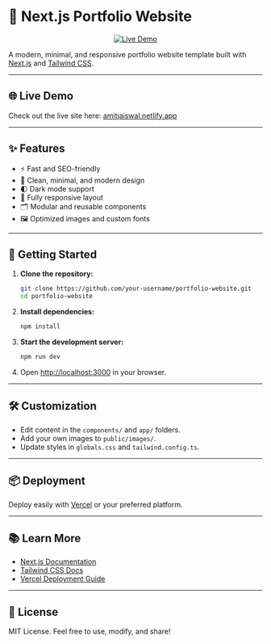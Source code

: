 




# 🚀 Next.js Portfolio Website

<p align="center">
  <a href="https://amitjaiswal.netlify.app/" target="_blank"><img src="https://img.shields.io/badge/Live%20Demo-Visit%20Site-green?style=for-the-badge&logo=vercel" alt="Live Demo"/></a>
</p>


A modern, minimal, and responsive portfolio website template built with [Next.js](https://nextjs.org/) and [Tailwind CSS](https://tailwindcss.com/).

---

## 🌐 Live Demo

Check out the live site here: [amitjaiswal.netlify.app](https://amitjaiswal.netlify.app/)

---

## ✨ Features

- ⚡️ Fast and SEO-friendly
- 🎨 Clean, minimal, and modern design
- 🌓 Dark mode support
- 📱 Fully responsive layout
- 🗂️ Modular and reusable components
- 🖼️ Optimized images and custom fonts

---

## 🚦 Getting Started

1. **Clone the repository:**
   ```bash
   git clone https://github.com/your-username/portfolio-website.git
   cd portfolio-website
   ```
2. **Install dependencies:**
   ```bash
   npm install
   ```
3. **Start the development server:**
   ```bash
   npm run dev
   ```
4. Open [http://localhost:3000](http://localhost:3000) in your browser.

---

## 🛠️ Customization

- Edit content in the `components/` and `app/` folders.
- Add your own images to `public/images/`.
- Update styles in `globals.css` and `tailwind.config.ts`.

---

## 📦 Deployment

Deploy easily with [Vercel](https://vercel.com/new) or your preferred platform.

---

## 📚 Learn More

- [Next.js Documentation](https://nextjs.org/docs)
- [Tailwind CSS Docs](https://tailwindcss.com/docs)
- [Vercel Deployment Guide](https://nextjs.org/docs/app/building-your-application/deploying)

---

## 📝 License

MIT License. Feel free to use, modify, and share!
